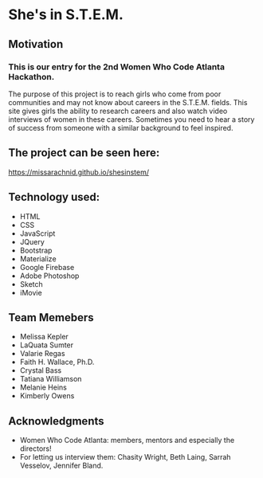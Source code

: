 # She's in S.T.E.M.

## Motivation
### This is our entry for the 2nd Women Who Code Atlanta Hackathon.
The purpose of this project is to reach girls who come from poor communities and may not know about careers in the S.T.E.M. fields. This site gives girls the ability to research careers and also watch video interviews of women in these careers. Sometimes you need to hear a story of success from someone with a similar background to feel inspired. 

## The project can be seen here:
https://missarachnid.github.io/shesinstem/


## Technology used:
*  HTML
*  CSS
*  JavaScript
*  JQuery
*  Bootstrap
*  Materialize
*  Google Firebase
*  Adobe Photoshop
*  Sketch
*  iMovie

## Team Memebers
*  Melissa Kepler
*  LaQuata Sumter
*  Valarie Regas
*  Faith H. Wallace, Ph.D.
*  Crystal Bass
*  Tatiana Williamson
*  Melanie Heins
*  Kimberly Owens

## Acknowledgments
*  Women Who Code Atlanta: members, mentors and especially the directors!
*  For letting us interview them: Chasity Wright, Beth Laing, Sarrah Vesselov, Jennifer Bland.
